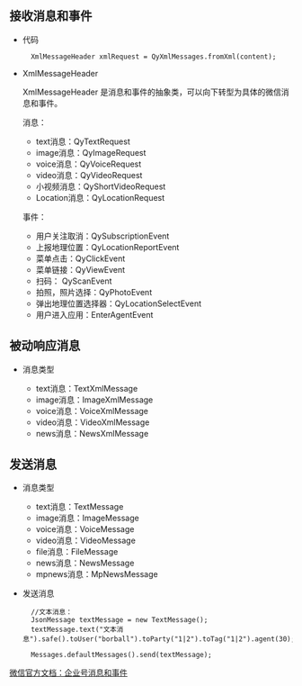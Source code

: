 ## 接收消息和事件


- 代码

		XmlMessageHeader xmlRequest = QyXmlMessages.fromXml(content);
	
- XmlMessageHeader
 
	XmlMessageHeader 是消息和事件的抽象类，可以向下转型为具体的微信消息和事件。

	消息：

	- text消息：QyTextRequest
	- image消息：QyImageRequest
	- voice消息：QyVoiceRequest
	- video消息：QyVideoRequest
	- 小视频消息：QyShortVideoRequest
	- Location消息：QyLocationRequest

	事件：

	- 用户关注取消：QySubscriptionEvent
	- 上报地理位置：QyLocationReportEvent
	- 菜单点击：QyClickEvent
	- 菜单链接：QyViewEvent
	- 扫码：	QyScanEvent
	- 拍照，照片选择：QyPhotoEvent
	- 弹出地理位置选择器：QyLocationSelectEvent
	- 用户进入应用：EnterAgentEvent


## 被动响应消息	

- 消息类型

	- text消息：TextXmlMessage
	- image消息：ImageXmlMessage
	- voice消息：VoiceXmlMessage
	- video消息：VideoXmlMessage
	- news消息：NewsXmlMessage

## 发送消息

- 消息类型

	- text消息：TextMessage
	- image消息：ImageMessage
	- voice消息：VoiceMessage
	- video消息：VideoMessage
	- file消息：FileMessage
	- news消息：NewsMessage
	- mpnews消息：MpNewsMessage

- 发送消息

		//文本消息：
	    JsonMessage textMessage = new TextMessage();
		textMessage.text("文本消息").safe().toUser("borball").toParty("1|2").toTag("1|2").agent(30);

        Messages.defaultMessages().send(textMessage);


[微信官方文档：企业号消息和事件](http://qydev.weixin.qq.com/wiki/index.php?title=%E6%8E%A5%E6%94%B6%E6%99%AE%E9%80%9A%E6%B6%88%E6%81%AF "企业号消息和事件")